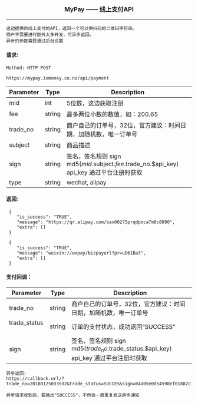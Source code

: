 <p align="center">
<h3 align="center">MyPay —— 线上支付API</h3><hr>
</p>

```
这边提供的线上支付的API，返回一个可以供扫码的二维码字符串。
商户不需要进行额外太多开发，可异步返回。
异步的参数需要通过后台设置
```


#### 请求:

```
Method: HTTP POST

https://mypay.iemoney.co.nz/api/payment
```

|Parameter	|Type 	 |Description|
|-----------|--------|-----------|
|mid        |int     |5位数，这边获取注册|
|fee        |string  |最多两位小数的数值，如：200.65|
|trade_no   |string  |商户自己的订单号，32位，官方建议：时间日期，加随机数，唯一订单号|
|subject    |string  |商品描述|
|sign       |string  |签名，签名规则 sign md5($mid.$subject.$fee.$trade_no.$api_key)<br/>api_key 通过平台注册时获取|
|type       |string  |wechat, alipay|

#### 返回:

```
 {
    "is_success": "TRUE",
    "message": "https://qr.alipay.com/bax00275prqdpoca7m8c8090",
    "extra": []
 }
  
 {
    "is_success": "TRUE",
    "message": "weixin://wxpay/bizpayurl?pr=uD61Ba3",
    "extra": []
 }
```

#### 支付回调：

|Parameter	|Type 	 |Description|
|-----------|--------|-----------|
|trade_no   |string  |商户自己的订单号，32位，官方建议：时间日期，加随机数，唯一订单号|
|trade_status   |string  |订单的支付状态，成功返回“SUCCESS”|
|sign       |string  |签名，签名规则 sign md5($trade_no.$trade_status.$api_key) <br/>api_key 通过平台注册时获取|

```
异步返回: 
https://callback.url/?trade_no=20180125033932&trade_status=SUCCES&sign=04a05e0d54598ef01882c18da7992762

异步请求收到后，要输出"SUCCESS"，不然会一直重复发送异步通知
```
